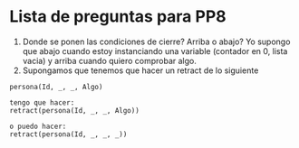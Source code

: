 # Lista de preguntas para PP8

1. Donde se ponen las condiciones de cierre? Arriba o abajo? Yo supongo que abajo cuando estoy instanciando una variable (contador en 0, lista vacia) y arriba cuando quiero comprobar algo.
2. Supongamos que tenemos que hacer un retract de lo siguiente
```
persona(Id, _, _, Algo)

tengo que hacer:
retract(persona(Id, _, _, Algo))

o puedo hacer:
retract(persona(Id, _, _, _))
```